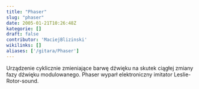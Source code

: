 ```yaml
---
title: "Phaser"
slug: "phaser"
date: 2005-01-21T10:26:48Z
kategorie: []
draft: false
contributor: 'MaciejBlizinski'
wikilinks: []
aliases: ['/gitara/Phaser']
---
```

Urządzenie cyklicznie zmieniające barwę dźwięku na skutek ciągłej zmiany
fazy dźwięku modulowanego. Phaser wyparł elektroniczny imitator
Leslie-Rotor-sound.
